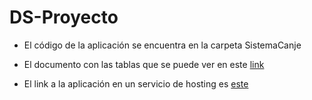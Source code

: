 # DS-Proyecto

* El código de la aplicación se encuentra en la carpeta SistemaCanje

* El documento con las tablas que se puede ver en este [link](https://docs.google.com/document/d/1G8veSmG_shP7oPbDdP34T3PfzOxC10tTZQzY_4a4EzQ/edit?usp=sharing)

* El link a la aplicación en un servicio de hosting es [este](https://ds-proyecto-1.onrender.com/)
